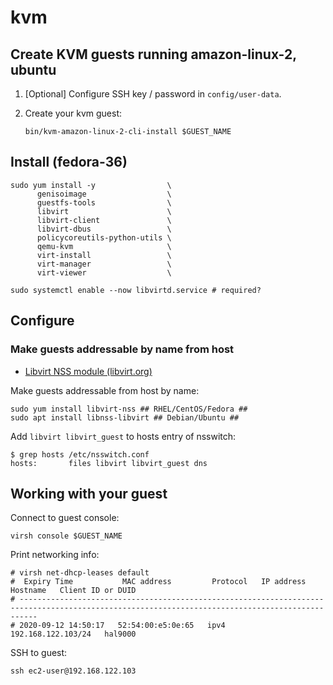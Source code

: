 # kvm

## Create KVM guests running amazon-linux-2, ubuntu

1. [Optional] Configure SSH key / password in `config/user-data`.
1. Create your kvm guest:

    ```shell
    bin/kvm-amazon-linux-2-cli-install $GUEST_NAME
    ```

## Install (fedora-36)

```shell
sudo yum install -y                \
      genisoimage                  \
      guestfs-tools                \
      libvirt                      \
      libvirt-client               \
      libvirt-dbus                 \
      policycoreutils-python-utils \
      qemu-kvm                     \
      virt-install                 \
      virt-manager                 \
      virt-viewer                  \

sudo systemctl enable --now libvirtd.service # required?
```

## Configure

### Make guests addressable by name from host

- [Libvirt NSS module (libvirt.org)](https://libvirt.org/nss.html)

Make guests addressable from host by name:

```shell
sudo yum install libvirt-nss ## RHEL/CentOS/Fedora ##
sudo apt install libnss-libvirt ## Debian/Ubuntu ##
```

Add `libvirt libvirt_guest` to hosts entry of nsswitch:

```shell
$ grep hosts /etc/nsswitch.conf
hosts:       files libvirt libvirt_guest dns
```

## Working with your guest

Connect to guest console:

```shell
virsh console $GUEST_NAME
```

Print networking info:

```shell
# virsh net-dhcp-leases default
#  Expiry Time           MAC address         Protocol   IP address           Hostname   Client ID or DUID
# ------------------------------------------------------------------------------------------------------------------------------------------------
# 2020-09-12 14:50:17   52:54:00:e5:0e:65   ipv4       192.168.122.103/24   hal9000
```

SSH to guest:

```shell
ssh ec2-user@192.168.122.103
```
